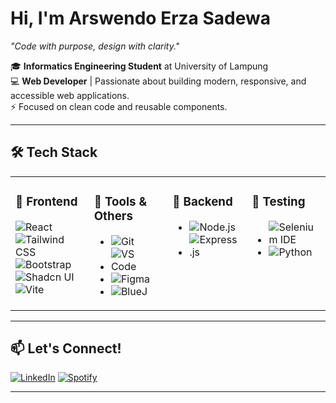 # Hi, I'm Arswendo Erza Sadewa
_"Code with purpose, design with clarity."_

🎓 **Informatics Engineering Student** at University of Lampung  
💻 **Web Developer** | Passionate about building modern, responsive, and accessible web applications.  
⚡ Focused on clean code and reusable components.

---

## 🛠️ Tech Stack

<table style="width:100%; border-collapse:collapse;">
  <tr>
    <td valign="top" style="width:25%; vertical-align:top; padding-right:15px;">

### 🚀 Frontend
![React](https://img.shields.io/badge/-React-61DAFB?logo=react&logoColor=white&style=flat-square)  
![Tailwind CSS](https://img.shields.io/badge/-Tailwind_CSS-38B2AC?logo=tailwind-css&logoColor=white&style=flat-square)  
![Bootstrap](https://img.shields.io/badge/-Bootstrap-7952B3?logo=bootstrap&logoColor=white&style=flat-square)  
![Shadcn UI](https://img.shields.io/badge/-Shadcn_UI-000000?style=flat-square)  
![Vite](https://img.shields.io/badge/-Vite-646CFF?logo=vite&logoColor=white&style=flat-square)

</td>
<td valign="top" style="width:25%; vertical-align:top; padding-right:15px;">

### 🔧 Tools & Others
- ![Git](https://img.shields.io/badge/-Git-F05032?logo=git&logoColor=white&style=flat-square)  
- ![VS Code](https://img.shields.io/badge/-VS_Code-007ACC?logo=visual-studio-code&logoColor=white&style=flat-square)  
- ![Figma](https://img.shields.io/badge/-Figma-F24E1E?logo=figma&logoColor=white&style=flat-square)  
- ![BlueJ](https://img.shields.io/badge/-BlueJ-002A5C?style=flat-square)

</td>
<td valign="top" style="width:25%; vertical-align:top; padding-right:15px;">

### 🧠 Backend
- ![Node.js](https://img.shields.io/badge/-Node.js-339933?logo=node.js&logoColor=white&style=flat-square)  
- ![Express.js](https://img.shields.io/badge/-Express.js-000000?logo=express&logoColor=white&style=flat-square)

</td>
<td valign="top" style="width:25%; vertical-align:top;">

### 🧪 Testing
- ![Selenium IDE](https://img.shields.io/badge/-Selenium_IDE-43B02A?logo=selenium&logoColor=white&style=flat-square)  
- ![Python](https://img.shields.io/badge/-Python-3776AB?logo=python&logoColor=white&style=flat-square)

</td>
  </tr>
</table>

---

## 📫 Let's Connect!

[![LinkedIn](https://img.shields.io/badge/LinkedIn-0A66C2?logo=linkedin&logoColor=white&style=for-the-badge)](https://www.linkedin.com/in/arswendo-erza-sadewa-71ba172b7/)
[![Spotify](https://img.shields.io/badge/Follow%20on%20Spotify-1DB954?logo=spotify&logoColor=white&style=for-the-badge)](https://open.spotify.com/user/hslv7q6rbsg8d017fszfrojhl)

---
